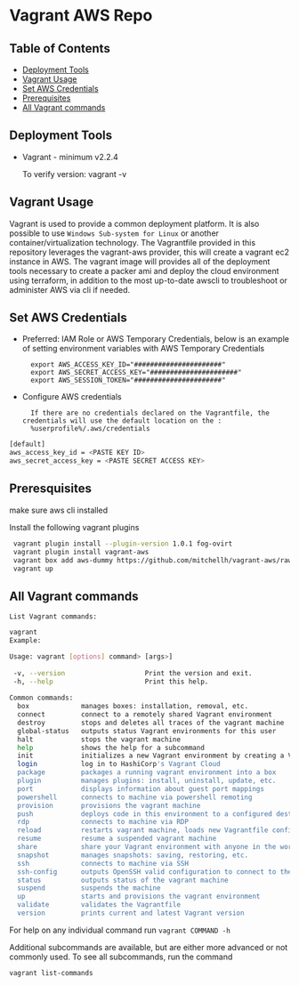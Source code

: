 # Vagrant AWS Repo

## Table of Contents

* [Deployment Tools](#deployment-tools)
* [Vagrant Usage](#vagrant-usage)
* [Set AWS Credentials](#Set-AWS-Credentials)
* [Prerequisites](#Preresquisites)
* [All Vagrant commands](#All-Vagrant-commands)

## Deployment Tools

* Vagrant - minimum v2.2.4

    To verify version: vagrant -v

## Vagrant Usage

Vagrant is used to provide a common deployment platform. It is also possible to use `Windows Sub-system for Linux` or another container/virtualization technology. The Vagrantfile provided in this repository leverages the vagrant-aws provider, this will create a vagrant ec2 instance in AWS. The vagrant image will provides all of the deployment tools necessary to create a packer ami and deploy the cloud environment using terraform, in addition to the most up-to-date awscli to troubleshoot or administer AWS via cli if needed.

## Set AWS Credentials

* Preferred: IAM Role or AWS Temporary Credentials, below is an example of setting environment variables with AWS Temporary Credentials

        export AWS_ACCESS_KEY_ID="######################"
        export AWS_SECRET_ACCESS_KEY="######################"
        export AWS_SESSION_TOKEN="######################"

* Configure AWS credentials
       
        If there are no credentials declared on the Vagrantfile, the credentials will use the default location on the :
        %userprofile%/.aws/credentials


```bash
[default]
aws_access_key_id = <PASTE KEY ID>
aws_secret_access_key = <PASTE SECRET ACCESS KEY>
```
## Preresquisites

make sure aws cli installed

Install the following vagrant plugins

```bash
 vagrant plugin install --plugin-version 1.0.1 fog-ovirt
 vagrant plugin install vagrant-aws
 vagrant box add aws-dummy https://github.com/mitchellh/vagrant-aws/raw/master/dummy.box
 vagrant up
 ```

## All Vagrant commands

    List Vagrant commands:

```bash
vagrant
Example:

Usage: vagrant [options] command> [args>]
 
 -v, --version                    Print the version and exit.
 -h, --help                       Print this help.
 
Common commands:
  box             manages boxes: installation, removal, etc.
  connect         connect to a remotely shared Vagrant environment
  destroy         stops and deletes all traces of the vagrant machine
  global-status   outputs status Vagrant environments for this user
  halt            stops the vagrant machine
  help            shows the help for a subcommand
  init            initializes a new Vagrant environment by creating a Vagrantfile
  login           log in to HashiCorp's Vagrant Cloud
  package         packages a running vagrant environment into a box
  plugin          manages plugins: install, uninstall, update, etc.
  port            displays information about guest port mappings
  powershell      connects to machine via powershell remoting
  provision       provisions the vagrant machine
  push            deploys code in this environment to a configured destination
  rdp             connects to machine via RDP
  reload          restarts vagrant machine, loads new Vagrantfile configuration
  resume          resume a suspended vagrant machine
  share           share your Vagrant environment with anyone in the world
  snapshot        manages snapshots: saving, restoring, etc.
  ssh             connects to machine via SSH
  ssh-config      outputs OpenSSH valid configuration to connect to the machine
  status          outputs status of the vagrant machine
  suspend         suspends the machine
  up              starts and provisions the vagrant environment
  validate        validates the Vagrantfile
  version         prints current and latest Vagrant version
```


For help on any individual command run `vagrant COMMAND -h`
 
Additional subcommands are available, but are either more advanced
or not commonly used. To see all subcommands, run the command

```bash
vagrant list-commands
```
